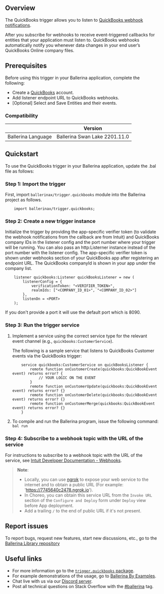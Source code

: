 ## Overview
The QuickBooks trigger allows you to listen to [QuickBooks webhook notifications](https://developer.intuit.com/app/developer/qbo/docs/develop/webhooks).

After you subscribe for webhooks to receive event-triggered callbacks for entities that your application must listen to. QuickBooks webhooks automatically notify you whenever data changes in your end user’s QuickBooks Online company files.

## Prerequisites
Before using this trigger in your Ballerina application, complete the following:

* Create a [QuickBooks](https://quickbooks.intuit.com/) account.
* Add listener endpoint URL to QuickBooks webhooks.
* [Optional] Select and Save Entities and their events.

### Compatibility

|                               | Version                       |
|-------------------------------|-------------------------------|
| Ballerina Language            | Ballerina Swan Lake 2201.11.0 |

## Quickstart
To use the QuickBooks trigger in your Ballerina application, update the .bal file as follows:

### Step 1: Import the trigger
First, import `ballerinax/trigger.quickbooks` module into the Ballerina project as follows.
```ballerina
    import ballerinax/trigger.quickbooks;
```

### Step 2: Create a new trigger instance
Initialize the trigger by providing the app-specific verifier token (to validate the webhook notifications from the callback are from Intuit) and QuickBooks company IDs in the listener config and the port number where your trigger will be running. You can also pass an http:Listerner instance instead of the port number with the listener config. The app-specific verifier token is shown under webhooks section of your QuickBooks app after registering an endpoint URL. The QuickBooks companyId is shown in your app under the company list.
```ballerina
    listener quickbooks:Listener quickBooksListener = new (
        listenerConfig = {
            verificationToken: "<VERIFIER_TOKEN>",
            realmIds: ["<COMPANY_ID_01>", "<COMPANY_ID_02>"]
        }, 
        listenOn = <PORT>
    );
```

If you don't provide a port it will use the default port which is 8090.

### Step 3: Run the trigger service
1. Implement a service using the correct service type for the relevant event channel (e.g., `quickbooks:CustomerService`). 

    The following is a sample service that listens to QuickBooks Customer events via the QuickBooks trigger:

    ```ballerina
        service quickbooks:CustomerService on quickBooksListener {
            remote function onCustomerCreate(quickbooks:QuickBookEvent event) returns error? {
                // YOUR LOGIC ON THE EVENT
            }
            remote function onCustomerUpdate(quickbooks:QuickBookEvent event) returns error? {}
            remote function onCustomerDelete(quickbooks:QuickBookEvent event) returns error? {}
            remote function onCustomerMerge(quickbooks:QuickBookEvent event) returns error? {}
        }
    ```

2. To compile and run the Ballerina program, issue the following command: `bal run`

### Step 4: Subscribe to a webhook topic with the URL of the service
For instructions to subscribe to a webhook topic with the URL of the service, see [Intuit Developer Documentation - Webhooks](https://developer.intuit.com/app/developer/qbo/docs/develop/webhooks).

> **Note**: 
> - Locally, you can use [ngrok](https://ngrok.com/docs) to expose your web service to the internet and to obtain a public URL (For example: 'https://7745640c2478.ngrok.io'). 
> - In Choreo, you can obtain this service URL from the `Invoke URL` section of the `Configure and Deploy` form under `Deploy` view before App deployment.
> - Add a trailing `/` to the end of public URL if it's not present. 

## Report issues

To report bugs, request new features, start new discussions, etc., go to the [Ballerina Library repository](https://github.com/ballerina-platform/ballerina-library)

## Useful links

- For more information go to the [`trigger.quickbooks` package](https://central.ballerina.io/ballerinax/trigger.quickbooks/latest).
- For example demonstrations of the usage, go to [Ballerina By Examples](https://ballerina.io/learn/by-example/).
- Chat live with us via our [Discord server](https://discord.gg/ballerinalang).
- Post all technical questions on Stack Overflow with the [#ballerina](https://stackoverflow.com/questions/tagged/ballerina) tag.
